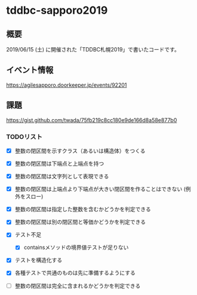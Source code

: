 # tddbc-sapporo2019

## 概要
2019/06/15 (土) に開催された「TDDBC札幌2019」で書いたコードです。

## イベント情報
https://agilesapporo.doorkeeper.jp/events/92201

## 課題
https://gist.github.com/twada/75fb219c8cc180e9de166d8a58e877b0

### TODOリスト
- [x] 整数の閉区間を示すクラス（あるいは構造体）をつくる
- [x] 整数の閉区間は下端点と上端点を持つ
- [x] 整数の閉区間は文字列として表現できる
- [x] 整数の閉区間は上端点より下端点が大きい閉区間を作ることはできない
(例外をスロー)
- [x] 整数の閉区間は指定した整数を含むかどうかを判定できる
- [x] 整数の閉区間は別の閉区間と等価かどうかを判定できる
- [x] テスト不足
  - [x] containsメソッドの境界値テストが足りない
- [x] テストを構造化する
- [x] 各種テストで共通のものは先に準備するようにする

- [ ] 整数の閉区間は完全に含まれるかどうかを判定できる
